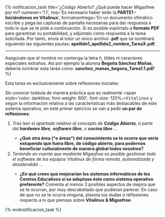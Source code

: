{% notificacion_task title='¿Código Abierto? ¿Qué puede hacer Migasfree por mí?
numexer='1.1',
req='Es necesario haber leído la <b>PARTE1 - Iniciándonos en Vitalinux</b>',
formatoentrega='En un documento ofimático escribe y pega las capturas de pantalla necesarias para dar respuesta a todo lo que se te pide a continuación. Si es posible expórtalo a <b>formato PDF</b> para garantizar su portabilidad, y adjúntalo como respuesta a la tarea solicitada. Por tanto, envía al tutor un único archivo <b>.pdf</b> que se nombrará siguiendo las siguientes pautas: <b>apellido1_apellido2_nombre_TareaX.pdf</b>.
<br>
<hr />
Asegúrate que el nombre no contenga la letra ñ, tildes ni caracteres especiales extraños. Así por ejemplo la alumna <b>Begoña Sánchez Mañas</b>, debería nombrar esta tarea como: <b>sanchez_manas_begona_Tarea1.1.pdf</b>' %}

Esta tarea es exclusivamente sobre reflexiones iniciales:
<br>

Sin conocer todavía de manera práctica que es realmente <span style='color: darkblue; font-weight: 600'; font-size: 120%;><tt>Vitalinux</tt></span> y según la información relativa a las características más destacables de este sistema operativo, en este primer ejercicio se van a pedir <b>un par de reflexiones</b>:

<ol>
<li>
<i>Tras leer el apartado relativo al concepto de <b>Código Abierto</b>, a parte del <b>hardware libre</b>, <b>software libre</b>, o <b>cocina libre</b> ...</i>
</li>
    <ul>
    <li>
    <b>¿Qué otra área (*o áreas*) del conocimiento se te ocurre que sería estupendo que fuera libre, de código abierto, para podernos beneficiar culturalmente de manera global todos nosotros?</b>
    </li>
    </ul>
<li> 
<i>Teniendo en cuenta que mediante Migasfree es posible gestionar todo el software de los equipos Vitalinux de forma remota, automatizada y desatendida ...</i>
</li>
    <ul>
    <li>
    <b>¿En qué crees que mejorarían los sistemas informáticos de los Centros Educativos si se adoptase éste como sistema operativo preferente?</b>  Comenta al menos 3 posibles aspectos de mejora que se te ocurran, por muy descabellado que pudieran parecer.  En caso de que no se te ocurra ninguna, plasma tus dudas o reflexiones respecto a lo que piensas sobre <b>Vitalinux &amp; Migasfree</b>.
    </li>
    </ul>
</ol>

{% endnotificacion_task %}